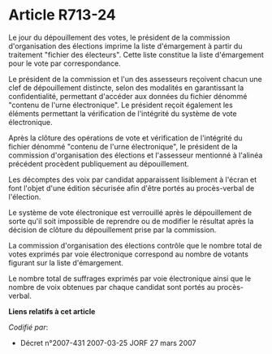 # Article R713-24

Le jour du dépouillement des votes, le président de la commission d'organisation des élections imprime la liste d'émargement
à partir du traitement "fichier des électeurs". Cette liste constitue la liste d'émargement pour le vote par correspondance.

Le président de la commission et l'un des assesseurs reçoivent chacun une clef de dépouillement distincte, selon des
modalités en garantissant la confidentialité, permettant d'accéder aux données du fichier dénommé "contenu de l'urne
électronique". Le président reçoit également les éléments permettant la vérification de l'intégrité du système de vote
électronique.

Après la clôture des opérations de vote et vérification de l'intégrité du fichier dénommé "contenu de l'urne électronique",
le président de la commission d'organisation des élections et l'assesseur mentionné à l'alinéa précédent procèdent
publiquement au dépouillement.

Les décomptes des voix par candidat apparaissent lisiblement à l'écran et font l'objet d'une édition sécurisée afin d'être
portés au procès-verbal de l'élection.

Le système de vote électronique est verrouillé après le dépouillement de sorte qu'il soit impossible de reprendre ou de
modifier le résultat après la décision de clôture du dépouillement prise par la commission.

La commission d'organisation des élections contrôle que le nombre total de votes exprimés par voie électronique correspond au
nombre de votants figurant sur la liste d'émargement.

Le nombre total de suffrages exprimés par voie électronique ainsi que le nombre de voix obtenues par chaque candidat sont
portés au procès-verbal.

**Liens relatifs à cet article**

_Codifié par_:

  - Décret n°2007-431 2007-03-25 JORF 27 mars 2007
